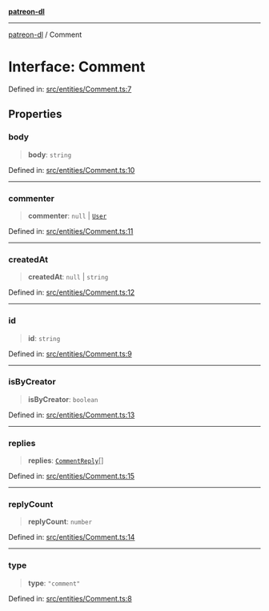 [**patreon-dl**](../README.md)

***

[patreon-dl](../README.md) / Comment

# Interface: Comment

Defined in: [src/entities/Comment.ts:7](https://github.com/patrickkfkan/patreon-dl/blob/564e431e409ad640819c7b5ad600451c2bd07930/src/entities/Comment.ts#L7)

## Properties

### body

> **body**: `string`

Defined in: [src/entities/Comment.ts:10](https://github.com/patrickkfkan/patreon-dl/blob/564e431e409ad640819c7b5ad600451c2bd07930/src/entities/Comment.ts#L10)

***

### commenter

> **commenter**: `null` \| [`User`](User.md)

Defined in: [src/entities/Comment.ts:11](https://github.com/patrickkfkan/patreon-dl/blob/564e431e409ad640819c7b5ad600451c2bd07930/src/entities/Comment.ts#L11)

***

### createdAt

> **createdAt**: `null` \| `string`

Defined in: [src/entities/Comment.ts:12](https://github.com/patrickkfkan/patreon-dl/blob/564e431e409ad640819c7b5ad600451c2bd07930/src/entities/Comment.ts#L12)

***

### id

> **id**: `string`

Defined in: [src/entities/Comment.ts:9](https://github.com/patrickkfkan/patreon-dl/blob/564e431e409ad640819c7b5ad600451c2bd07930/src/entities/Comment.ts#L9)

***

### isByCreator

> **isByCreator**: `boolean`

Defined in: [src/entities/Comment.ts:13](https://github.com/patrickkfkan/patreon-dl/blob/564e431e409ad640819c7b5ad600451c2bd07930/src/entities/Comment.ts#L13)

***

### replies

> **replies**: [`CommentReply`](../type-aliases/CommentReply.md)[]

Defined in: [src/entities/Comment.ts:15](https://github.com/patrickkfkan/patreon-dl/blob/564e431e409ad640819c7b5ad600451c2bd07930/src/entities/Comment.ts#L15)

***

### replyCount

> **replyCount**: `number`

Defined in: [src/entities/Comment.ts:14](https://github.com/patrickkfkan/patreon-dl/blob/564e431e409ad640819c7b5ad600451c2bd07930/src/entities/Comment.ts#L14)

***

### type

> **type**: `"comment"`

Defined in: [src/entities/Comment.ts:8](https://github.com/patrickkfkan/patreon-dl/blob/564e431e409ad640819c7b5ad600451c2bd07930/src/entities/Comment.ts#L8)
